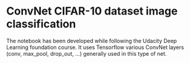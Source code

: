 # ConvNet CIFAR-10 dataset image classification

The notebook has been developed while following the Udacity Deep Learning foundation course.
It uses Tensorflow various ConvNet layers (conv, max_pool, drop_out, ...) generally used in this type of net.

